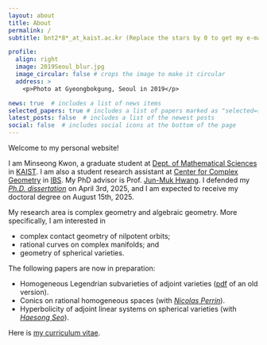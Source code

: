 ```yaml
---
layout: about
title: About
permalink: /
subtitle: bnt2*8*_at_kaist.ac.kr (Replace the stars by 0 to get my e-mail address)

profile:
  align: right
  image: 2019Seoul_blur.jpg
  image_circular: false # crops the image to make it circular
  address: >
    <p>Photo at Gyeongbokgung, Seoul in 2019</p>

news: true  # includes a list of news items
selected_papers: true # includes a list of papers marked as "selected={true}"
latest_posts: false  # includes a list of the newest posts
social: false  # includes social icons at the bottom of the page
---
```


Welcome to my personal website!

I am Minseong Kwon, a graduate student at [Dept. of Mathematical Sciences](https://mathsci.kaist.ac.kr/) in [KAIST](https://www.kaist.ac.kr/). I am also a student research assistant at [Center for Complex Geometry](https://ccg.ibs.re.kr/) in [IBS](https://www.ibs.re.kr/eng.do). My PhD advisor is Prof. <a href="https://www.ibs.re.kr/eng/sub02_02_03.do">Jun-Muk Hwang</a>. I defended my *[Ph.D. dissertation](https://mathsci.kaist.ac.kr/ko/schedule/scView.php?idx=-3577)* on April 3rd, 2025, and I am expected to receive my doctoral degree on August 15th, 2025.

My research area is complex geometry and algebraic geometry. More specifically, I am interested in
* complex contact geometry of nilpotent orbits;
* rational curves on complex manifolds; and
* geometry of spherical varieties.

The following papers are now in preparation:
* Homogeneous Legendrian subvarieties of adjoint varieties (<a href="assets/pdf/preprint_2024.pdf">pdf</a> of an old version).
* Conics on rational homogeneous spaces (with *[Nicolas Perrin](https://perso.pages.math.cnrs.fr/users/nicolas.perrin/)*).
* Hyperbolicity of adjoint linear systems on spherical varieties (with *[Haesong Seo](https://sites.google.com/view/haesongseo/home)*).

Here is <a href="assets/pdf/Curriculum_Vitae_Minseong_Kwon.pdf">my curriculum vitae</a>.
